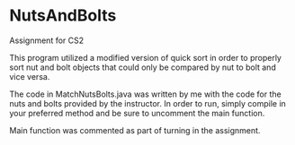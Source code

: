 # NutsAndBolts
Assignment for CS2

This program utilized a modified version of quick sort in order to properly
sort nut and bolt objects that could only be compared by nut to bolt and vice
versa. 

The code in MatchNutsBolts.java was written by me with the code for the
nuts and bolts provided by the instructor. In order to run, simply compile
in your preferred method and be sure to uncomment the main function.

Main function was commented as part of turning in the assignment.
